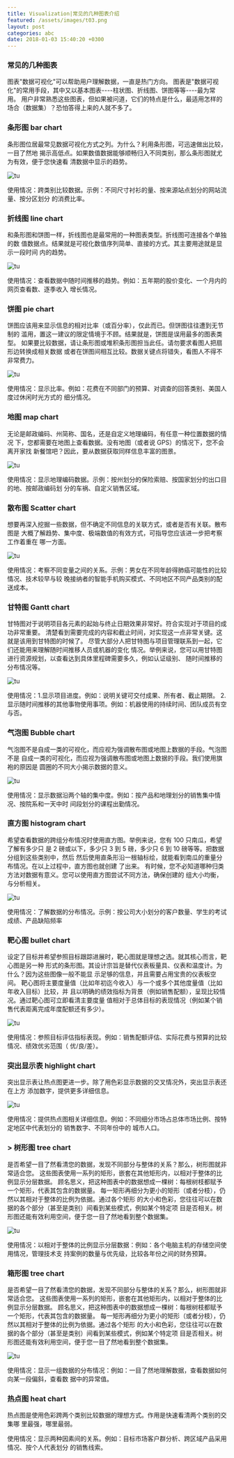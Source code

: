 ```yaml
---
title: Visualization|常见的几种图表介绍
featured: /assets/images/t03.png
layout: post
categories: abc
date: 2018-01-03 15:40:20 +0300
---
```



### 常见的几种图表
图表"数据可视化"可以帮助用户理解数据，一直是热门方向。
图表是"数据可视化"的常用手段，其中又以基本图表----柱状图、折线图、饼图等等----最为常用。
用户非常熟悉这些图表，但如果被问道，它们的特点是什么，最适用怎样的场合（数据集）？恐怕答得上来的人就不多了。

### 条形图 bar chart

条形图位居最常见数据可视化方式之列。为什么？利用条形图，可迅速做出比较，一目了然地
揭示高低点。如果数值数据能够顺畅归入不同类别，那么条形图就尤为有效，便于您快速看
清数据中显示的趋势。

![tu](/assets/images/p98.jpg)

使用情况：跨类别比较数据。示例：不同尺寸衬衫的量、按来源站点划分的网站流量、按分区划分
的消费比率。

### 折线图 line chart

和条形图和饼图一样，折线图也是最常用的一种图表类型。折线图可连接各个单独的数
值数据点。结果就是可视化数值序列简单、直接的方式。其主要用途就是显示一段时间
内的趋势。

![tu](/assets/images/p97.jpg)

使用情况：查看数据中随时间推移的趋势。例如：五年期的股价变化、一个月内的网页查看数、逐季收入 增长情况。

### 饼图 pie chart

饼图应该用来显示信息的相对比率（或百分率），仅此而已。但饼图往往遭到无节制的
滥用，置这一建议的限定情境于不顾。结果就是，饼图是误用最多的图表类型。
如果要比较数据，请让条形图或堆积条形图担当此任。请勿要求看图人把扇形边转换成相关数据
或者在饼图间相互比较。数据关键点将错失，看图人不得不非常费力。 

![tu](/assets/images/p96.jpg)

使用情况：显示比率。例如：花费在不同部门的预算、对调查的回答类别、美国人度过休闲时光方式的 细分情况。

### 地图 map chart

无论是邮政编码、州简称、国名，还是自定义地理编码，有任意一种位置数据的情况
下，您都需要在地图上查看数据。没有地图（或者说 GPS）的情况下，您不会离开家找
新餐馆吧？因此，要从数据获取同样信息丰富的图景。

![tu](/assets/images/p95.jpg)

使用情况：显示地理编码数据。示例：按州划分的保险索赔、按国家划分的出口目的地、按邮政编码划
分的车祸、自定义销售区域。

### 散布图  Scatter chart

想要再深入挖掘一些数据，但不确定不同信息的关联方式，或者是否有关联。散布图是
大概了解趋势、集中度、极端数值的有效方式，可指导您应该进一步把考察工作着重在
哪一方面。

![tu](/assets/images/p94.jpg)

使用情况：考察不同变量之间的关系。示例：男女在不同年龄得肺癌可能性的比较情况、技术较早与较
晚接纳者的智能手机购买模式、不同地区不同产品类别的配送成本。

### 甘特图   Gantt chart

甘特图对于说明项目各元素的起始与终止日期效果非常好。符合实现对于项目的成功非常重要。
清楚看到需要完成的内容和截止时间，对实现这一点非常关键。这就是该用到甘特图的时候了。
尽管大部分人把甘特图与项目管理联系到一起，它们还能用来理解随时间推移人员或机器的变化
情况。举例来说，您可以用甘特图进行资源规划，以查看达到具体里程碑需要多久，例如认证级别、
随时间推移的分布情况等。

![tu](/assets/images/p93.jpg)

使用情况：1.显示项目进度。例如：说明关键可交付成果、所有者、截止期限。
2.显示随时间推移的其他事物使用事项。例如：机器使用的持续时间、团队成员有空与否。

### 气泡图  Bubble chart

气泡图不是自成一类的可视化，而应视为强调散布图或地图上数据的手段。气泡图不是
自成一类的可视化，而应视为强调散布图或地图上数据的手段。我们使用旗袍的原因是
圆圈的不同大小揭示数据的意义。

![tu](/assets/images/p92.jpg)

使用情况：显示数据沿两个轴的集中度。例如：按产品和地理划分的销售集中情况、按院系和一天中时
间段划分的课程出勤情况。

### 直方图  histogram chart

希望查看数据的跨组分布情况时使用直方图。举例来说，您有 100 只南瓜，希望了解有多少只
是 2 磅或以下，多少只 3 到 5 磅，多少只 6 到 10 磅等等。把数据分组到这些类别中，然后
然后使用直条形沿一根轴标绘，就能看到南瓜的重量分布情况。在以上过程中，直方图也就创建
了出来。
有时候，您不必知道哪种归类方法对数据有意义。您可以使用直方图尝试不同方法，确保创建的
组大小均衡，与分析相关。 

![tu](/assets/images/p91.jpg)

使用情况：了解数据的分布情况。示例：按公司大小划分的客户数量、学生的考试成绩、产品缺陷频率 

### 靶心图  bullet chart

设定了目标并希望参照目标跟踪进展时，靶心图就是理想之选。就其核心而言，靶心图是另一种
形式的条形图。其设计宗旨是替代仪表板量具、仪表和温度计。为什么？因为这些图像一般不能显
示足够的信息，并且需要占用宝贵的仪表板空间。
靶心图将主要度量值（比如年初迄今收入）与一个或多个其他度量值（比如年收入目标）比较，并
且以明确的绩效指标为背景（例如销售配额），呈现比较情况。通过靶心图可立即看清主要度量
值相对于总体目标的表现情况（例如某个销售代表距离完成年度配额还有多少）。 

![tu](/assets/images/p90.jpg)

使用情况：参照目标评估指标表现。例如：销售配额评估、实际花费与预算的比较情况、绩效优劣范围（
优/良/差）。

### 突出显示表  highlight chart

突出显示表让热点图更进一步。除了用色彩显示数据的交叉情况外，突出显示表还在上方
添加数字，提供更多详细信息。

![tu](/assets/images/p89.jpg)

使用情况：提供热点图相关详细信息。例如：不同细分市场占总体市场比例、按特定地区中代表划分的
销售数字、不同年份中的 城市人口。

### > 树形图  tree chart

是否希望一目了然看清您的数据，发现不同部分与整体的关系？那么，树形图就非常适合您。
这些图表使用一系列的矩形，嵌套在其他矩形内，以相对于整体的比例显示分层数据。
顾名思义，把这种图表中的数据想成一棵树：每根树枝都赋予一个矩形，代表其包含的数据量。
每一矩形再细分为更小的矩形（或者分枝），仍然以其相对于整体的比例为依据。通过各个矩形
的大小和色彩，您往往可以在数据的各个部分（甚至是类别）间看到某些模式，例如某个特定项
目是否相关。树形图还能有效利用空间，便于您一目了然地看到整个数据集。

![tu](/assets/images/p88.jpg)

使用情况：以相对于整体的比例显示分层数据：例如：各个电脑主机的存储空间使用情况，管理技术支
持案例的数量与优先级，比较各年份之间的财务预算。

### 箱形图  tree chart

是否希望一目了然看清您的数据，发现不同部分与整体的关系？那么，树形图就非常适合您。
这些图表使用一系列的矩形，嵌套在其他矩形内，以相对于整体的比例显示分层数据。
顾名思义，把这种图表中的数据想成一棵树：每根树枝都赋予一个矩形，代表其包含的数据量。
每一矩形再细分为更小的矩形（或者分枝），仍然以其相对于整体的比例为依据。通过各个矩形
的大小和色彩，您往往可以在数据的各个部分（甚至是类别）间看到某些模式，例如某个特定项
目是否相关。树形图还能有效利用空间，便于您一目了然地看到整个数据集。

![tu](/assets/images/p87.jpg)

使用情况：显示一组数据的分布情况：例如：一目了然地理解数据，查看数据如何向某一段偏斜，查看数
据中的异常值。

### 热点图 heat chart

热点图是使用色彩跨两个类别比较数据的理想方式。作用是快速看清两个类别的交集哪
里最强，哪里最弱。



使用情况：显示两种因素间的关系。例如：目标市场客户群分析、跨区域产品采用情况、按个人代表划分
的销售线索。